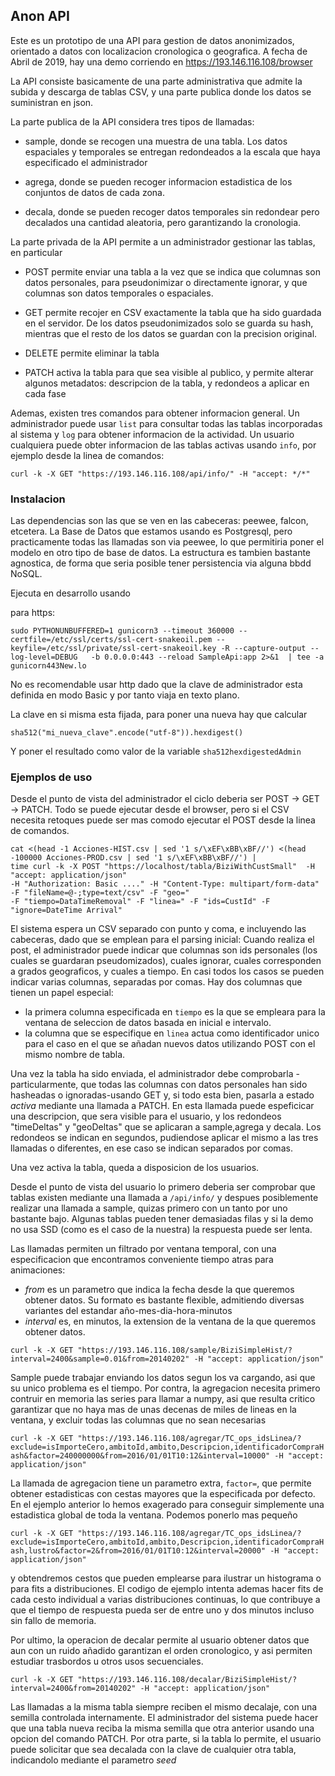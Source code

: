 ## Anon API

Este es un prototipo de una API para gestion de datos anonimizados, orientado a datos con
localizacion cronologica o geografica. A fecha de Abril de 2019, hay una demo corriendo en https://193.146.116.108/browser 

La API consiste basicamente de una parte administrativa que admite la subida y descarga de tablas CSV, y una parte publica
donde los datos se suministran en json.

La parte publica de la API considera tres tipos de llamadas:

- sample, donde se recogen una muestra de una tabla. Los datos espaciales y temporales se entregan redondeados a la escala
que haya especificado el administrador

- agrega, donde se pueden recoger informacion estadistica de los conjuntos de datos de cada zona.

- decala, donde se pueden recoger datos temporales sin redondear pero decalados una cantidad aleatoria, pero
garantizando la cronologia.

La parte privada de la API permite a un administrador gestionar las tablas, en particular

- POST permite enviar una tabla a la vez que se indica que columnas son datos personales, para pseudonimizar o directamente 
ignorar, y que columnas son datos temporales o espaciales. 

- GET permite recojer en CSV exactamente la tabla que ha sido guardada en el servidor. De los datos pseudonimizados solo se guarda
su hash, mientras que el resto de los datos se guardan con la precision original.

- DELETE permite eliminar la tabla

- PATCH activa la tabla para que sea visible al publico, y permite alterar algunos metadatos: descripcion de la tabla, y redondeos a aplicar en cada fase

Ademas, existen tres comandos para obtener informacion general. Un administrador puede usar `list` para consultar todas las tablas incorporadas al sistema y `log` para obtener informacion de la actividad. 
Un usuario cualquiera puede obter informacion de las tablas activas usando `info`, por ejemplo desde la linea de comandos:

```
curl -k -X GET "https://193.146.116.108/api/info/" -H "accept: */*"
```

### Instalacion

Las dependencias son las que se ven en las cabeceras: peewee, falcon, etcetera. La Base de Datos que estamos usando es Postgresql,
pero practicamente todas las llamadas son via peewee, lo que permitiria poner el modelo en otro tipo de base de datos. La estructura
es tambien bastante agnostica, de forma que seria posible tener persistencia via alguna bbdd NoSQL.

Ejecuta en desarrollo usando

para https:
```
sudo PYTHONUNBUFFERED=1 gunicorn3 --timeout 360000 --certfile=/etc/ssl/certs/ssl-cert-snakeoil.pem --keyfile=/etc/ssl/private/ssl-cert-snakeoil.key -R --capture-output --log-level=DEBUG   -b 0.0.0.0:443 --reload SampleApi:app 2>&1  | tee -a gunicorn443New.lo
```

No es recomendable usar http dado que la clave de administrador esta definida en modo Basic y por tanto viaja en texto plano.

La clave en si misma esta fijada, para poner una nueva hay que calcular
```
sha512("mi_nueva_clave".encode("utf-8")).hexdigest()
```
Y poner el resultado como valor de la variable `sha512hexdigestedAdmin`

### Ejemplos de uso

Desde el punto de vista del administrador el ciclo deberia ser POST -> GET -> PATCH. Todo se puede ejecutar desde el browser, pero si el CSV necesita retoques puede ser mas comodo ejecutar el POST desde la linea de comandos. 

```
cat <(head -1 Acciones-HIST.csv | sed '1 s/\xEF\xBB\xBF//') <(head -100000 Acciones-PROD.csv | sed '1 s/\xEF\xBB\xBF//') |
time curl -k -X POST "https://localhost/tabla/BiziWithCustSmall"  -H "accept: application/json" 
-H "Authorization: Basic ...." -H "Content-Type: multipart/form-data" 
-F "fileName=@-;type=text/csv" -F "geo=" 
-F "tiempo=DataTimeRemoval" -F "linea=" -F "ids=CustId" -F "ignore=DateTime Arrival"
```

El sistema espera un CSV separado con punto y coma, e incluyendo las cabeceras, dado que se emplean para el parsing inicial: Cuando realiza el post, el administrador puede indicar que columnas son ids personales (los cuales se guardaran pseudomizados), cuales ignorar, cuales corresponden a grados geograficos, y cuales a tiempo. En casi todos los casos se pueden indicar varias columnas, separadas por comas. Hay dos columnas que tienen un papel especial:
 - la primera columna especificada en ```tiempo``` es la que se empleara para la ventana de seleccion de datos basada en inicial e intervalo.
 - la columna que se especifique en ```linea``` actua como identificador unico para el caso en el que se añadan nuevos datos utilizando POST con el mismo nombre de tabla.
 
 Una vez la tabla ha sido enviada, el administrador debe comprobarla -particularmente, que todas las columnas con datos personales han sido hasheadas o ignoradas-usando GET y, si todo esta bien, pasarla a estado _activa_ mediante una llamada a PATCH. En esta llamada puede espeficicar una descripcion, que sera visible para el usuario, y los redondeos "timeDeltas" y "geoDeltas" que se aplicaran a sample,agrega y decala. Los redondeos se indican en segundos, pudiendose aplicar el mismo a las tres llamadas o diferentes, en ese caso se indican separados por comas. 
 
 Una vez activa la tabla, queda a disposicion de los usuarios.
 
 Desde el punto de vista del usuario lo primero deberia ser comprobar que tablas existen mediante una llamada a `/api/info/` y despues posiblemente realizar una llamada a sample, quizas primero con un tanto por uno bastante bajo. Algunas tablas pueden tener demasiadas filas y si la demo no usa SSD (como es el caso de la nuestra) la respuesta puede ser lenta.
 
 Las llamadas permiten un filtrado por ventana temporal, con una especificacion que encontramos conveniente tiempo atras para animaciones:
 - *from* es un parametro que indica la fecha desde la que queremos obtener datos. Su formato es bastante flexible, admitiendo diversas variantes del estandar año-mes-dia-hora-minutos
 - *interval* es, en minutos, la extension de la ventana de la que queremos obtener datos.
 
 ```
 curl -k -X GET "https://193.146.116.108/sample/BiziSimpleHist/?interval=2400&sample=0.01&from=20140202" -H "accept: application/json"
``` 

Sample puede trabajar enviando los datos segun los va cargando, asi que su unico problema es el tiempo. Por contra, la agregacion necesita primero contruir en memoria las series para llamar a numpy, asi que resulta critico garantizar que no haya mas de unas decenas de miles de lineas en la ventana, y excluir todas las columnas que no sean necesarias

```curl -k -X GET "https://193.146.116.108/agregar/TC_ops_idsLinea/?exclude=isImporteCero,ambitoId,ambito,Descripcion,identificadorCompraHash&factor=240000000&from=2016/01/01T10:12&interval=10000" -H "accept: application/json"```

La llamada de agregacion tiene un parametro extra, `factor=`, que permite obtener estadisticas con cestas mayores que la especificada por defecto. En el ejemplo anterior lo hemos exagerado para conseguir simplemente una estadistica global de toda la ventana. Podemos ponerlo mas pequeño

```curl -k -X GET "https://193.146.116.108/agregar/TC_ops_idsLinea/?exclude=isImporteCero,ambitoId,ambito,Descripcion,identificadorCompraHash,lustro&factor=2&from=2016/01/01T10:12&interval=20000" -H "accept: application/json"```

y obtendremos cestos que pueden emplearse para ilustrar un histograma o para fits a distribuciones. El codigo de ejemplo intenta ademas hacer fits de cada cesto individual a varias distribuciones continuas, lo que contribuye a que el tiempo de respuesta pueda ser de entre uno y dos minutos incluso sin fallo de memoria.

Por ultimo, la operacion de decalar permite al usuario obtener datos que aun con un ruido añadido garantizan el orden cronologico, y asi permiten estudiar trasbordos u otros usos secuenciales.

```curl -k -X GET "https://193.146.116.108/decalar/BiziSimpleHist/?interval=2400&from=20140202" -H "accept: application/json"```

Las llamadas a la misma tabla siempre reciben el mismo decalaje, con una semilla controlada internamente. El administrador del sistema puede hacer que una tabla nueva reciba la misma semilla que otra anterior usando una opcion del comando PATCH. Por otra parte, si la tabla lo permite, el usuario puede solicitar que sea decalada con la clave de cualquier otra tabla, indicandolo mediante el parametro _seed_

